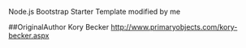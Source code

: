 Node.js Bootstrap Starter Template modified by me

##OriginalAuthor
Kory Becker http://www.primaryobjects.com/kory-becker.aspx
